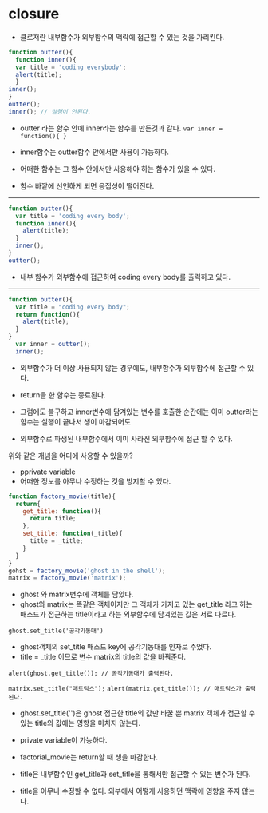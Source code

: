 # closure
+ 클로저란 내부함수가 외부함수의 맥락에 접근할 수 있는 것을 가리킨다. 



```javascript
function outter(){
  function inner(){
  var title = 'coding everybody';
  alert(title);
  }
inner();
}
outter();
inner(); // 실행이 안된다.
```
+ outter 라는 함수 안에 inner라는 함수를 만든것과 같다. 
`var inner = function(){ }`

+ inner함수는 outter함수 안에서만 사용이 가능하다.
+ 어떠한 함수는 그 함수 안에서만 사용해야 하는 함수가 있을 수 있다. 
+ 함수 바깥에 선언하게 되면 응집성이 떨어진다. 
----------------------------------------------------------------

```javascript
function outter(){
  var title = 'coding every body';
  function inner(){
    alert(title);
  }
  inner();
}
outter();
```
+ 내부 함수가 외부함수에 접근하여 coding every body를 출력하고 있다. 
--------------------------------------------------------

```javascript
function outter(){
  var title = "coding every body";
  return function(){
    alert(title);
  }
}
  var inner = outter();
  inner();

```
+ 외부함수가 더 이상 사용되지 않는 경우에도, 내부함수가 외부함수에 접근할 수 있다. 

+ return을 한 함수는 종료된다. 
+ 그럼에도 불구하고 inner변수에 담겨있는 변수를 호출한 순간에는 이미 outter라는 함수는 실행이 끝나서 생이 마감되어도
+ 외부함수로 파생된 내부함수에서 이미 사라진 외부함수에 접근 할 수 있다. 

위와 같은 개념을 어디에 사용할 수 있을까?

+ pprivate variable 
+ 어떠한 정보를 아무나 수정하는 것을 방지할 수 있다. 

```javascript
function factory_movie(title){
  return{
    get_title: function(){
      return title;
    },
    set_title: function(_title){
      title = _title;
    }
  }
}
gohst = factory_movie('ghost in the shell');
matrix = factory_movie('matrix');
```
+ ghost 와 matrix변수에 객체를 담았다. 
+ ghost와 matrix는 똑같은 객체이지만 그 객체가 가지고 있는 get_title 라고 하는 매소드가 접근하는 title이라고 하는 외부함수에 담겨있는 값은 서로 다르다. 


`ghost.set_title('공각기동대')`

+ ghost객체의 set_title 매소드 key에 공각기동대를 인자로 주었다. 
+ title = _title 이므로  변수 matrix의 title의 값을 바꿔준다.

`alert(ghost.get_title()); // 공각기동대가 출력된다.`

`matrix.set_title("매트릭스");`
`alert(matrix.get_title()); // 매트릭스가 출력된다.` 

+ ghost.set_title('')은 ghost 접근한 title의 값만 바꿀 뿐 matrix 객체가 접근할 수 있는 title의 값에는 영향을 미치지 않는다. 

+ private variable이 가능하다. 

+ factorial_movie는 return할 때 생을 마감한다. 
+ title은 내부함수인 get_title과 set_title을 통해서만 접근할 수 있는 변수가 된다. 

+ title을 아무나 수정할 수 없다. 외부에서 어떻게 사용하던 맥락에 영향을 주지 않는다. 
